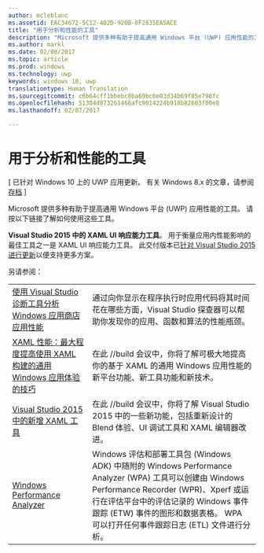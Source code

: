 ```yaml
---
author: mcleblanc
ms.assetid: EAC34672-5C12-402D-920B-6F2835EA5ACE
title: "用于分析和性能的工具"
description: "Microsoft 提供多种有助于提高通用 Windows 平台 (UWP) 应用性能的工具。"
ms.author: markl
ms.date: 02/08/2017
ms.topic: article
ms.prod: windows
ms.technology: uwp
keywords: windows 10, uwp
translationtype: Human Translation
ms.sourcegitcommit: c6b64cff1bbebc8ba69bc6e03d34b69f85e798fc
ms.openlocfilehash: 51304d873261466afc9014224b918b82603f00e8
ms.lasthandoff: 02/07/2017

---
```

# <a name="tools-for-profiling-and-performance"></a>用于分析和性能的工具

\[ 已针对 Windows 10 上的 UWP 应用更新。 有关 Windows 8.x 的文章，请参阅[存档](http://go.microsoft.com/fwlink/p/?linkid=619132) \]

Microsoft 提供多种有助于提高通用 Windows 平台 (UWP) 应用性能的工具。 请按以下链接了解如何使用这些工具。

**Visual Studio 2015 中的 XAML UI 响应能力工具**。 用于衡量应用内性能影响的最佳工具之一是 XAML UI 响应能力工具。 此交付版本已[针对 Visual Studio 2015 进行更新](http://blogs.msdn.com/b/wpf/archive/2015/01/14/new-ui-performance-analysis-tool-for-wpf-applications.aspx)以便支持更多方案。

另请参阅：

|           |             |
|-----------|-------------|
| [使用 Visual Studio 诊断工具分析 Windows 应用商店应用性能](https://msdn.microsoft.com/library/windows/apps/xaml/hh696636.aspx) | 通过向你显示在程序执行时应用代码将其时间花在哪些方面，Visual Studio 探查器可以帮助你发现你的应用、函数和算法的性能瓶颈。 |
| [XAML 性能：最大程度提高使用 XAML 构建的通用 Windows 应用体验的技巧](https://channel9.msdn.com/Events/Build/2015/3-698) | 在此 //build 会议中，你将了解可极大地提高你的基于 XAML 的通用 Windows 应用性能的新平台功能、新工具功能和新技术。 |
| [Visual Studio 2015 中的新增 XAML 工具](https://channel9.msdn.com/Events/Build/2015/2-697) | 在此 //build 会议中，你将了解 Visual Studio 2015 中的一些新功能，包括重新设计的 Blend 体验、UI 调试工具和 XAML 编辑器改进。 |
| [Windows Performance Analyzer](https://msdn.microsoft.com/library/windows/apps/xaml/hh448170.aspx) | Windows 评估和部署工具包 (Windows ADK) 中随附的 Windows Performance Analyzer (WPA) 工具可以创建由 Windows Performance Recorder (WPR)、Xperf 或运行在评估平台中的评估记录的 Windows 事件跟踪 (ETW) 事件的图形和数据表格。 WPA 可以打开任何事件跟踪日志 (ETL) 文件进行分析。 |

 


